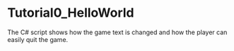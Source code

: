 # Tutorial0_HelloWorld
The C# script shows how the game text is changed and how the player can easily quit the game.
